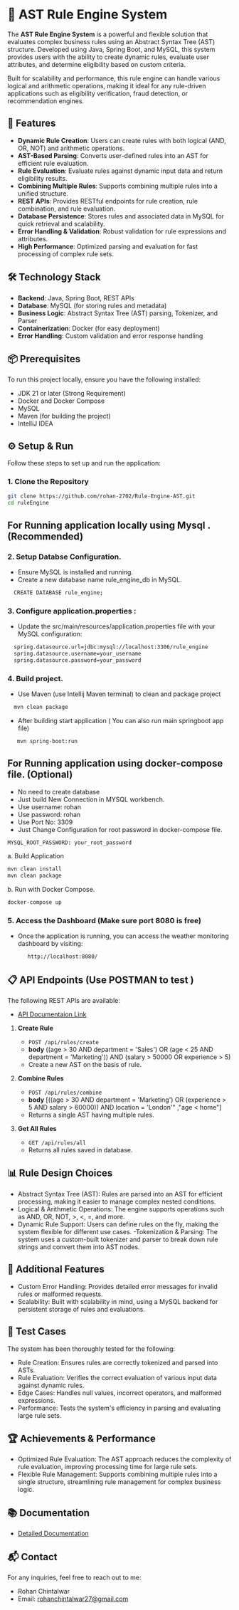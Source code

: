 # 🌟 AST Rule Engine System

The **AST Rule Engine System** is a powerful and flexible solution that evaluates complex business rules using an Abstract Syntax Tree (AST) structure. Developed using Java, Spring Boot, and MySQL, this system provides users with the ability to create dynamic rules, evaluate user attributes, and determine eligibility based on custom criteria. 

Built for scalability and performance, this rule engine can handle various logical and arithmetic operations, making it ideal for any rule-driven applications such as eligibility verification, fraud detection, or recommendation engines.

## 🚀 Features

- **Dynamic Rule Creation**: Users can create rules with both logical (AND, OR, NOT) and arithmetic operations.
- **AST-Based Parsing**: Converts user-defined rules into an AST for efficient rule evaluation.
- **Rule Evaluation**: Evaluate rules against dynamic input data and return eligibility results.
- **Combining Multiple Rules**: Supports combining multiple rules into a unified structure.
- **REST APIs**: Provides RESTful endpoints for rule creation, rule combination, and rule evaluation.
- **Database Persistence**: Stores rules and associated data in MySQL for quick retrieval and scalability.
- **Error Handling & Validation**: Robust validation for rule expressions and attributes.
- **High Performance**: Optimized parsing and evaluation for fast processing of complex rule sets.

## 🛠️ Technology Stack

- **Backend**: Java, Spring Boot, REST APIs
- **Database**: MySQL (for storing rules and metadata)
- **Business Logic**: Abstract Syntax Tree (AST) parsing, Tokenizer, and Parser
- **Containerization**: Docker (for easy deployment)
- **Error Handling**: Custom validation and error response handling

## 📦 Prerequisites

To run this project locally, ensure you have the following installed:

- JDK 21 or later (Strong Requirement)
- Docker and Docker Compose
- MySQL 
- Maven (for building the project)
- IntelliJ IDEA

## ⚙️ Setup & Run

Follow these steps to set up and run the application:

### 1. Clone the Repository
```bash
git clone https://github.com/rohan-2702/Rule-Engine-AST.git
cd ruleEngine
```

## For Running application locally using Mysql .(Recommended)
   
### 2. Setup Databse Configuration.
  - Ensure MySQL is installed and running.
  - Create a new database name rule_engine_db in MySQL.
  ```bash
    CREATE DATABASE rule_engine;
  ```
 ### 3. Configure application.properties :
   - Update the src/main/resources/application.properties file with your MySQL configuration:
   ```bash
     spring.datasource.url=jdbc:mysql://localhost:3306/rule_engine
     spring.datasource.username=your_username
     spring.datasource.password=your_password
   ```
### 4. Build project. 
  - Use Maven (use Intellij Maven terminal) to clean and package project
  ```bash
    mvn clean package
```
  - After building start application ( You can also run main springboot app file)
```bash
   mvn spring-boot:run
```

## For Running application using docker-compose file. (Optional)
- No need to create database 
- Just build  New Connection in MYSQL workbench. 
- Use username: rohan
- Use password: rohan
- Use Port No: 3309
- Just Change Configuration for root password in docker-compose file.
```bash
MYSQL_ROOT_PASSWORD: your_root_password
```
 a. Build Application
```bash
mvn clean install
mvn clean package
```
b. Run with Docker Compose.
```bash
docker-compose up
```

### 5. Access the Dashboard (Make sure port 8080 is free)
   - Once the application is running, you can access the weather monitoring dashboard by visiting:
     ```bash
        http://localhost:8080/
     ```
## 📋 API Endpoints (Use POSTMAN to test )
The following REST APIs are available:
- [API Documentaion Link]()
  
1. **Create Rule**
   - `POST /api/rules/create`
   - **body** ((age > 30 AND department = 'Sales') OR (age < 25 AND department = 'Marketing')) AND (salary > 50000 OR experience > 5)
   - Create a new AST on the basis of rule.

2. **Combine Rules**
   - `POST /api/rules/combine`
   - **body** [((age > 30 AND department = 'Marketing') OR (experience > 5 AND salary > 60000)) AND location = 'London'" ,"age < home"]
   - Returns a single AST having multiple rules.

3. **Get All Rules**
   - `GET /api/rules/all`
   - Returns all rules saved in database.
  
## 📊 Rule Design Choices
- Abstract Syntax Tree (AST): Rules are parsed into an AST for efficient processing, making it easier to manage complex nested conditions.
- Logical & Arithmetic Operations: The engine supports operations such as AND, OR, NOT, >, <, =, and more.
- Dynamic Rule Support: Users can define rules on the fly, making the system flexible for different use cases.
-Tokenization & Parsing: The system uses a custom-built tokenizer and parser to break down rule strings and convert them into AST nodes.

## 🚀 Additional Features
- Custom Error Handling: Provides detailed error messages for invalid rules or malformed requests.
- Scalability: Built with scalability in mind, using a MySQL backend for persistent storage of rules and evaluations.

## 🧪 Test Cases
The system has been thoroughly tested for the following:

- Rule Creation: Ensures rules are correctly tokenized and parsed into ASTs.
- Rule Evaluation: Verifies the correct evaluation of various input data against dynamic rules.
- Edge Cases: Handles null values, incorrect operators, and malformed expressions.
- Performance: Tests the system's efficiency in parsing and evaluating large rule sets.

## 🏆 Achievements & Performance
- Optimized Rule Evaluation: The AST approach reduces the complexity of rule evaluation, improving processing time for large rule sets.
- Flexible Rule Management: Supports combining multiple rules into a single structure, streamlining rule management for complex business logic.

## 📚 Documentation
- [Detailed Documentation](Link)

## 📬 Contact
For any inquiries, feel free to reach out to me:

- Rohan Chintalwar
- Email: rohanchintalwar27@gmail.com
